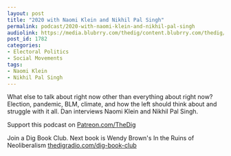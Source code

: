 ```yaml
---
layout: post
title: "2020 with Naomi Klein and Nikhil Pal Singh"
permalink: podcast/2020-with-naomi-klein-and-nikhil-pal-singh
audiolink: https://media.blubrry.com/thedig/content.blubrry.com/thedig/The_Dig-EP_278-NK-NPS.mp3
post_id: 1782
categories: 
- Electoral Politics
- Social Movements
tags: 
- Naomi Klein
- Nikhil Pal Singh
---
```


What else to talk about right now other than everything about right now? Election, pandemic, BLM, climate, and how the left should think about and struggle with it all. Dan interviews Naomi Klein and Nikhil Pal Singh.

Support this podcast on 
[Patreon.com/TheDig](https://Patreon.com/TheDig)

Join a Dig Book Club. Next book is Wendy Brown's In the Ruins of Neoliberalism 
[thedigradio.com/dig-book-club](https://thedigradio.com/dig-book-club)